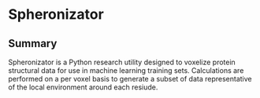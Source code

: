 # Spheronizator

## Summary
Spheronizator is a Python research utility designed to voxelize protein structural data for use in machine learning training sets. Calculations are performed on a per voxel basis to generate a subset of data representative of the local environment around each resiude.
